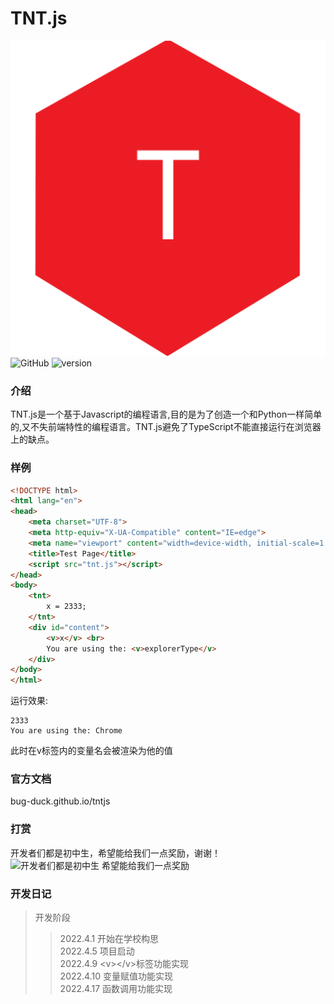 # TNT.js
![输入图片说明](TNT.js.logo.png)
![GitHub](https://img.shields.io/github/license/Bug-Duck/tntjs)
![version](https://img.shields.io/badge/version-0.0.3-green)
### 介绍
TNT.js是一个基于Javascript的编程语言,目的是为了创造一个和Python一样简单的,又不失前端特性的编程语言。TNT.js避免了TypeScript不能直接运行在浏览器上的缺点。<br/>

### 样例
```html
<!DOCTYPE html>
<html lang="en">
<head>
    <meta charset="UTF-8">
    <meta http-equiv="X-UA-Compatible" content="IE=edge">
    <meta name="viewport" content="width=device-width, initial-scale=1.0">
    <title>Test Page</title>
    <script src="tnt.js"></script>
</head>
<body>
    <tnt>
        x = 2333;
    </tnt>
    <div id="content">
        <v>x</v> <br>
        You are using the: <v>explorerType</v>
    </div>
</body>
</html>
```
运行效果:
```
2333
You are using the: Chrome
```
此时在v标签内的变量名会被渲染为他的值
### 官方文档
bug-duck.github.io/tntjs

### 打赏
开发者们都是初中生，希望能给我们一点奖励，谢谢！
![开发者们都是初中生 希望能给我们一点奖励](https://img-blog.csdnimg.cn/369cf4080e44416b9e78e58872615d6b.png?x-oss-process=image/watermark,type_d3F5LXplbmhlaQ,shadow_50,text_Q1NETiBA566x5a2Q5ZCbc2hlZXA=,size_20,color_FFFFFF,t_70,g_se,x_16#pic_center)

### 开发日记
> 开发阶段
> > 2022.4.1 开始在学校构思<br/>
> > 2022.4.5 项目启动<br/>
> > 2022.4.9 \<v\>\</v\>标签功能实现<br/>
> > 2022.4.10 变量赋值功能实现<br/>
> > 2022.4.17 函数调用功能实现

